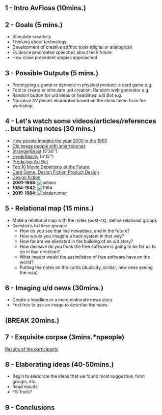 ## 1 - Intro AvFloss (10mins.)
## 2 - Goals (5 mins.)
* Stimulate creativity
* Thinking about technology
* Development of creative ad/hoc tools (digital or analogical)
* Evidence precreated speeches about tech future
* How close precedent utopias approached
## 3 - Possible Outputs (5 mins.)
* Prototyping a game or dynamic in physical product: a card game e.g.
* Tool to create or stimulate u/d creation: Random web generator e.g.
* Random button for u/d ideas or headlines: u/d Bot e.g.
* Narrative AV pieces elaborated based on the ideas taken from the workshop
## 4 - Let's watch some videos/articles/references .. but taking notes (30 mins.)
* [How people imagine the year 2000 in the 1900](https://www.washingtonpost.com/news/wonk/wp/2015/10/04/what-people-in-1900-thought-the-year-2000-would-look-like/?noredirect=on&utm_term=.48da3a08e488)
* [Old image people with smartphones](http://lh6.googleusercontent.com/-F6wkm2etX8M/UfxZonTb2II/AAAAAAACId0/yR0dSYIpDSI/s900/1930-picture-smartphone-prediction-1.jpg)
* [StrangerBeast](https://vimeo.com/209070629) (5'20'')
* [HyperReality](https://vimeo.com/166807261) (6'15'')
* [Predictive Art Bot](http://predictiveartbot.com/)
* [Top 10 Movie Depictions of the Future](https://www.youtube.com/watch?v=NnK47HYYCH4)
* [Card Game. Design Fiction Product Design](https://nearfuturelaboratory.myshopify.com/products/design-fiction-product-design-work-kit)
* [Design fiction](https://en.wikipedia.org/wiki/Design_fiction)
* **2001-1968**: ![odisea](https://cdn-images-1.medium.com/max/1200/1*8EYO_alY6hLRXWDVKoz_qA.png)
* **1984-1942**: ![1984](http://cdn2us.denofgeek.com/sites/denofgeekus/files/styles/main_wide/public/2018/01/underrated_movies_1984_0.jpg?itok=hmxzF4In) 
* **2019-1984**: ![bladerunner](https://i2.wp.com/www.sopitas.com/wp-content/uploads/2017/10/blade_runner.jpg?fit=2131%2C1252)
## 5 - Relational map (15 mins.)
* Make a relational map with the notes (post-its), define relational groups
* Questions to these groups:
  * How do you see that line nowadays, and in the future?
  * How would you imagine a hack system in that way?
  * How far are we alienated in the building of an u/d story?
  * How decisive do you think the free software is going to be for us to go in that direction?
  * What impact would the assimilation of free software have on the world?
  * Putting the notes on the cards (duplicity, similar, new ones seeing the map)
## 6 - Imaging u/d news (30mins.)
  * Create a headline or a more elaborate news story
  * Feel free to use an image to describe the news

## (BREAK 20mins.)

## 7 - Exquisite corpse (3mins.*npeople)
[Results of the participants](https://github.com/AVFLOSS/UtopiasDistopias/tree/master/exquisitesCorpses)
## 8 - Elaborating ideas (40-50mins.)
* Begin to elaborate the ideas that we found most suggestive, form groups, etc.
* Read results
* FS Tools?
## 9 - Conclusions

